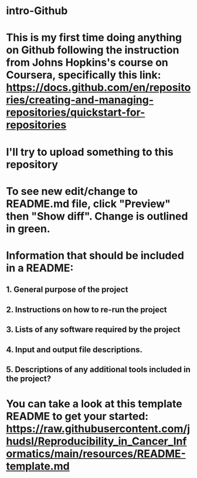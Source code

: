 # intro-Github
# This is my first time doing anything on Github following the instruction from Johns Hopkins's course on Coursera, specifically this link: https://docs.github.com/en/repositories/creating-and-managing-repositories/quickstart-for-repositories
# I'll try to upload something to this repository
# To see new edit/change to README.md file, click "Preview" then "Show diff". Change is outlined in green.
# Information that should be included in a README:
## 1. General purpose of the project
## 2. Instructions on how to re-run the project
## 3. Lists of any software required by the project
## 4. Input and output file descriptions.
## 5. Descriptions of any additional tools included in the project?
# You can take a look at this template README to get your started: https://raw.githubusercontent.com/jhudsl/Reproducibility_in_Cancer_Informatics/main/resources/README-template.md
